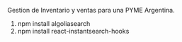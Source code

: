 Gestion de Inventario y ventas para una PYME Argentina.

1) npm install algoliasearch
2) npm install react-instantsearch-hooks

<!-- .. -->